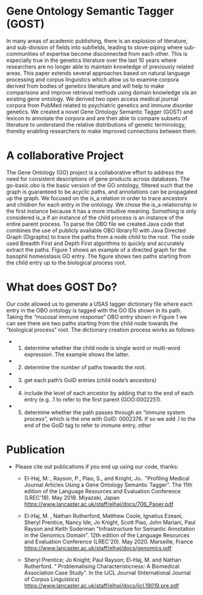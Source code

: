 # Gene Ontology Semantic Tagger (GOST)

In many areas of academic publishing, there is an explosion of literature, and sub-division of fields into subfields, leading to stove-piping
where sub-communities of expertise become disconnected from each other. This is especially true in the genetics literature over the last
10 years where researchers are no longer able to maintain knowledge of previously related areas. This paper extends several approaches
based on natural language processing and corpus linguistics which allow us to examine corpora derived from bodies of genetics literature
and will help to make comparisons and improve retrieval methods using domain knowledge via an existing gene ontology. We derived
two open access medical journal corpora from PubMed related to psychiatric genetics and immune disorder genetics. We created a
novel Gene Ontology Semantic Tagger (GOST) and lexicon to annotate the corpora and are then able to compare subsets of literature
to understand the relative distributions of genetic terminology, thereby enabling researchers to make improved connections between them.

# A collaborative Project

The Gene Ontology (GO) project is a collaborative effort to
address the need for consistent descriptions of gene products across databases. The go-basic.obo is the basic version
of the GO ontology, filtered such that the graph is guaranteed to be acyclic paths, and annotations can be propagated
up the graph. We focused on the is_a relation in order to
trace ancestors and children for each entry in the ontology.
We chose the is_a relationship in the first instance because
it has a more intuitive meaning. Something is only considered is_a if an instance of the child process is an instance
of the entire parent process.
To parse the OBO file we created Java code that combines
the use of publicly available OBO library10 with Java Directed Graph (Digraphs) to trace the paths from a node child
to the root. The code used Breadth First and Depth First
algorithms to quickly and accurately extract the paths. Figure 1 shows an example of a directed graph for the basophil
homeostasis GO entry. The figure shows two paths starting
from the child entry up to the biological process root.

# What does GOST Do?

Our code allowed us to generate a USAS tagger dictionary
file where each entry in the OBO ontology is tagged with
the GO IDs shown in its path. Taking the “mucosal immune response” OBO entry shown in Figure 1 we can see
there are two paths starting from the child node towards the
“biological process” root. The dictionary creation process
works as follows:

  * 1. determine whether the child node is single word or multi-word expression. The example shows the latter.
  * 2. determine the number of paths towards the root.
  * 3. get each path’s GoID entries (child node’s ancestors)
  * 4. include the level of each ancestor by adding that to the end of each entry (e.g. .1 to refer to the first parent (GOO:0002251).
  * 5. determine whether the path passes through an “immune system process”, which is the one with GoID: 0002376. If so we add .I to the end of the GoID tag to refer to immune entry, other


# Publication
* Please cite out publications if you end up using our code, thanks:

  * El-Haj, M. , Rayson, P., Piao, S., and Knight, Jo.. "Profiling Medical Journal Articles Using a Gene Ontology Semantic Tagger". The 11th edition of the Language Resources and Evaluation Conference (LREC'18). May 2018. Miyazaki, Japan https://www.lancaster.ac.uk/staff/elhaj/docs/706_Paper.pdf

  * El-Haj, M. , Nathan Rutherford, Matthew Coole, Ignatius Ezeani, Sheryl Prentice, Nancy Ide, Jo Knight, Scott Piao, John Mariani, Paul Rayson and Keith Suderman "Infrastructure for Semantic Annotation in the Genomics Domain". 12th edition of the Language Resources and Evaluation Conference (LREC'20). May 2020. Marseille, France https://www.lancaster.ac.uk/staff/elhaj/docs/genomics.pdf

  * Sheryl Prentice; Jo Knight; Paul Rayson; El-Haj, M. and Nathan Rutherford. " Problematising Characteristicness: A Biomedical Association Case Study". In the IJCL Journal (International Journal of Corpus Linguistics) https://www.lancaster.ac.uk/staff/elhaj/docs/ijcl.19019.pre.pdf
